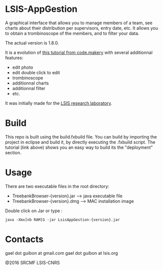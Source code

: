 LSIS-AppGestion
===============

A graphical interface that allows you to manage members of a team, see charts about their distribution per supervisors, entry date, etc. It allows you to obtain a trombinoscope of the members, and to filter your data.

The actual version is 1.8.0.

It is a evolution of [this tutorial from code.makery](http://code.makery.ch/library/javafx-8-tutorial/ "code.makery tutorial") with several additionnal features:
- edit photo
- edit double click to edit
- trombinoscope
- additionnal charts
- additionnal filter
- etc.

It was initially made for the [LSIS research laboratory](http://www.lsis.org/ "lsis home page").


# Build

This repo is built using the build.fxbuild file. You can build by importing the project in eclipse and build it, by directly executing the .fxbuild script.
The tutorial (link above) shows you an easy way to build its the "deployment" section.

# Usage

There are two executable files in the root directory:
- TreebankBrowser-{version}.jar --> java executable file
- TreebankBrowser-{version}.dmg --> MAC installation image

Double click on Jar or type :

```
java -Xmx[nb RAM]G -jar LsisAppGestion-{version}.jar
```

# Contacts

gael dot guibon at gmail.com
gael dot guibon at lsis.org

@2016 SRCMF LSIS-CNRS
